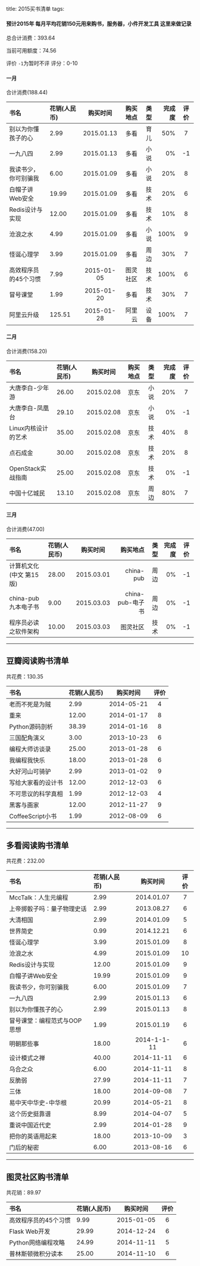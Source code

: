 title: 2015买书清单
tags: 

#### 预计2015年 每月平均花销150元用来购书，服务器，小件开发工具 这里来做记录

总合计消费：393.64

当前可用额度：74.56

评价 `-1`为暂时不评 评分：0-10

#### 一月 

合计消费(188.44)

| 书名      |    花销(人民币) | 购买时间  |购买地点| 类型|完成度|评价|
| :-------- | :--------| :--: |--:|--:|-:|:-:|
|别以为你懂孩子的心|	 2.99 	|	2015.01.13| 多看 |育儿|50%|7|
|一九八四	 	|	2.99 |		2015.01.13|多看 |小说|0%|-1|
|我读书少，你可别骗我|	6.00 |		2015.01.09| 多看 |小说|20%|8|
|白帽子讲Web安全	 |  19.99 |		2015.01.09|多看 |技术|20%|6|
|Redis设计与实现	 |	12.00 |		2015.01.09 |多看 |技术|10%|8|
|沧浪之水	 	|	4.99 	|	2015.01.09|多看 |小说|100%|9|
|怪诞心理学	 	|	3.99 |	2015.01.09|多看 |周边|30%|7|
|高效程序员的45个习惯|7.99 |	2015-01-05|图灵社区 |技术|100%|6|
|冒号课堂 	|1.99 |	2015-01-20|多看|技术|30%|7|
|阿里云升级 	|125.51 |	2015-01-28|阿里云|设备|100%|7|

#### 二月 

合计消费(158.20)

| 书名      |    花销(人民币) | 购买时间  |购买地点| 类型|完成度|评价|
| :-------- | :--------| :--: |--:|--:|-:|:-:|
|大唐李白-少年游|	 26.00 	|	2015.02.08| 京东 |小说|20%|7|
|大唐李白-凤凰台|	 29.10 	|	2015.02.08| 京东 |小说|0%|-1|
|Linux内核设计的艺术|	 35.00 	|	2015.02.08| 京东 |技术|40%|8|
|点石成金|	 30.00 	|	2015.02.08| 京东 |技术|20%|8|
|OpenStack实战指南|	 25.00 	|	2015.02.08| 京东 |技术|0%|-1|
|中国十亿城民|	 13.10 	|	2015.02.08| 京东 |周边|80%|7|

#### 三月 

合计消费(47.00)

| 书名      |    花销(人民币) | 购买时间  |购买地点| 类型|完成度|评价|
| :-------- | :--------| :--: |--:|--:|-:|:-:|
|计算机文化(中文 第15版)|	 28.00 	|	2015.03.01| china-pub |周边|0%|-1|
|china-pub 九本电子书|	 9.00 	|	2015.03.03| china-pub-电子书 |周边|0%|-1|
|程序员必读之软件架构|	 10.00 	|	2015.03.03| 图灵社区 |技术|0%|-1|

---
## 豆瓣阅读购书清单

共花费：130.35

| 书名      |    花销(人民币) | 购买时间  |评价|
| :-------- | :--------| :--:|:-:|
| 老而不死是为贼 | 	2.99|  	2014-05-21|  	4| 
| 重来 	| 12.00 	| 2014-01-17 | 	8| 
| Python源码剖析 | 	38.39 | 	2014-01-16 | 	8| 
| 三国配角演义 | 	3.00 	| 2013-10-23 | 	6| 
| 编程大师访谈录 | 	25.00 | 	2013-01-28 | 	6| 
| 我编程我快乐 | 	18.00 | 	2013-01-28 	| 6| 
| 大好河山可骑驴 | 	2.99 | 	2013-01-02 	| 9| 
| 写给大家看的设计书 | 	12.00 | 	2012-12-03 | 	6| 
| 不可思议的科学真相 | 	1.99 | 	2012-12-03 | 	4| 
| 黑客与画家 	| 12.00 	| 2012-11-27 	| 9| 
| CoffeeScript小书 | 	1.99 	| 2012-08-09|  	6| 

---
## 多看阅读购书清单

共花费：232.00

| 书名      |    花销(人民币) | 购买时间  |评价|
| :-------- | :--------| :--:|:-:|
|MccTalk：人生元编程| 2.99| 2014.01.07|7|
|上帝掷骰子吗：量子物理史话|2.99|2013.08.27|6|
|大清相国|2.99|2014.01.09 |5|
|世界简史|0.99|2014.12.21|6|
|怪诞心理学|3.99|2015.01.09|8|
|沧浪之水|4.99|2015.01.09|10|
|Redis设计与实现|12.00|2015.01.09|9|
|白帽子讲Web安全|19.99|2015.01.09|9|
|我读书少，你可别骗我|6.00|2015.01.09|7|
|一九八四|2.99|2015.01.13|6|
|别以为你懂孩子的心|2.99|2015.01.13|8|
|冒号课堂：编程范式与OOP思想|1.99|2015.01.19|6|
|明朝那些事|18.00|2014-1-1-11|6|
|设计模式之禅|40.00|2014-11-11|6|
|乌合之众|6.00|2014-11-11|8|
|反脆弱|27.99|2014-11-11|7|
|三体|18.00|2014-09-08|7|
|易中天中华史-中华根|20.99|2014-05-21|8|
|这个历史挺靠谱|8.99|2014-04-07|5|
|重说中国近代史|2.99|2014-01-28|9|
|把你的英语用起来|18.00|2013-10-09|3|
|门后的秘密|6.00|2013-08-16|6|

---
## 图灵社区购书清单

共花销：89.97

| 书名      |    花销(人民币) | 购买时间  |评价|
| :-------- | :--------| :--:|:-:|
|高效程序员的45个习惯|9.99|2015-01-05|6|
|Flask Web开发|29.99|2014-12-24|6|
|Python网络编程攻略|24.99|2014-11-11|5|
|普林斯顿微积分读本|25.00|2014-11-10|6|

